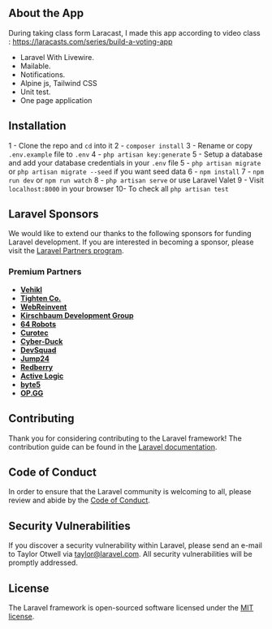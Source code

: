 ## About the App

During taking class form Laracast, I made this app according to video class : https://laracasts.com/series/build-a-voting-app

- Laravel With Livewire.
- Mailable.
- Notifications.
- Alpine js, Tailwind CSS
- Unit test.
- One page application

## Installation

1 - Clone the repo and `cd` into it
2 - `composer install`
3 - Rename or copy `.env.example` file to `.env`
4 - `php artisan key:generate`
5 - Setup a database and add your database credentials in your `.env` file
5 - `php artisan migrate` or `php artisan migrate --seed` if you want seed data
6 - `npm install`
7 - `npm run dev` or `npm run watch`
8 - `php artisan serve` or use Laravel Valet
9 - Visit `localhost:8000` in your browser
10- To check all `php artisan test`

## Laravel Sponsors

We would like to extend our thanks to the following sponsors for funding Laravel development. If you are interested in becoming a sponsor, please visit the [Laravel Partners program](https://partners.laravel.com).

### Premium Partners

- **[Vehikl](https://vehikl.com/)**
- **[Tighten Co.](https://tighten.co)**
- **[WebReinvent](https://webreinvent.com/)**
- **[Kirschbaum Development Group](https://kirschbaumdevelopment.com)**
- **[64 Robots](https://64robots.com)**
- **[Curotec](https://www.curotec.com/services/technologies/laravel/)**
- **[Cyber-Duck](https://cyber-duck.co.uk)**
- **[DevSquad](https://devsquad.com/hire-laravel-developers)**
- **[Jump24](https://jump24.co.uk)**
- **[Redberry](https://redberry.international/laravel/)**
- **[Active Logic](https://activelogic.com)**
- **[byte5](https://byte5.de)**
- **[OP.GG](https://op.gg)**

## Contributing

Thank you for considering contributing to the Laravel framework! The contribution guide can be found in the [Laravel documentation](https://laravel.com/docs/contributions).

## Code of Conduct

In order to ensure that the Laravel community is welcoming to all, please review and abide by the [Code of Conduct](https://laravel.com/docs/contributions#code-of-conduct).

## Security Vulnerabilities

If you discover a security vulnerability within Laravel, please send an e-mail to Taylor Otwell via [taylor@laravel.com](mailto:taylor@laravel.com). All security vulnerabilities will be promptly addressed.

## License

The Laravel framework is open-sourced software licensed under the [MIT license](https://opensource.org/licenses/MIT).
